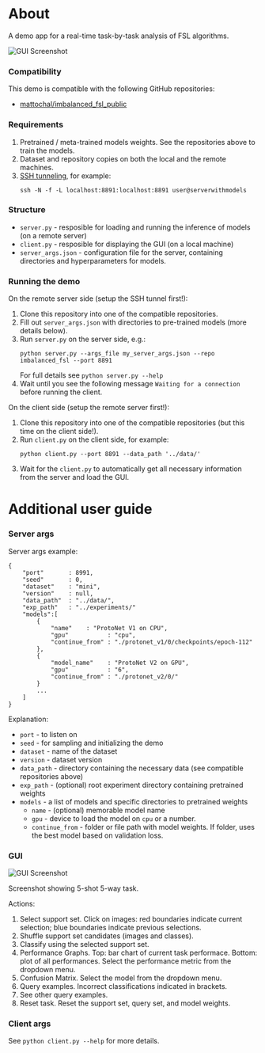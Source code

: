 # About

A demo app for a real-time task-by-task analysis of FSL algorithms. 

![GUI Screenshot](https://github.com/mattochal/demo_fsl_dev/blob/master/demo.gif?raw=true)

### Compatibility
This demo is compatible with the following GitHub repositories:
* [mattochal/imbalanced_fsl_public](https://github.com/mattochal/imbalanced_fsl_public)

### Requirements

1. Pretrained / meta-trained models weights. See the repositories above to train the models.
2. Dataset and repository copies on both the local and the remote machines.
3. [SSH tunneling](https://www.ssh.com/ssh/tunneling/), for example: 
    ```
    ssh -N -f -L localhost:8891:localhost:8891 user@serverwithmodels
    ```

### Structure

* ```server.py``` - resposible for loading and running the inference of models (on a remote server)
* ```client.py``` - resposible for displaying the GUI (on a local machine)
* ```server_args.json``` - configuration file for the server, containing directories and hyperparameters for models.


### Running the demo

On the remote server side (setup the SSH tunnel first!):
 1. Clone this repository into one of the compatible repositories.
 2. Fill out ```server_args.json``` with directories to pre-trained models (more details below). 
 3. Run ```server.py``` on the server side, e.g.:
    ```
    python server.py --args_file my_server_args.json --repo imbalanced_fsl --port 8891
    ```
    For full details see ```python server.py --help```
 4. Wait until you see the following message ```Waiting for a connection``` before running the client. 


On the client side (setup the remote server first!):
 1. Clone this repository into one of the compatible repositories (but this time on the client side!).
 2. Run ```client.py``` on the client side, for example:
    ```
    python client.py --port 8891 --data_path '../data/'
    ```
 3. Wait for the ```client.py``` to automatically get all necessary information from the server and load the GUI.


# Additional user guide

### Server args

Server args example:
```
{
    "port"       : 8991,
    "seed"       : 0,
    "dataset"    : "mini",
    "version"    : null,
    "data_path"  : "../data/",
    "exp_path"   : "../experiments/"
    "models":[
        {
            "name"    : "ProtoNet V1 on CPU",
            "gpu"           : "cpu",
            "continue_from" : "./protonet_v1/0/checkpoints/epoch-112"
        },
        {
            "model_name"    : "ProtoNet V2 on GPU",
            "gpu"           : "6",
            "continue_from" : "./protonet_v2/0/"
        }
        ...
    ]
}
```
Explanation:
 * ```port``` - to listen on
 * ```seed``` - for sampling and initializing the demo
 * ```dataset``` - name of the dataset
 * ```version``` - dataset version
 * ```data_path``` - directory containing the necessary data (see compatible repositories above)
 * ```exp_path``` - (optional) root experiment directory containing pretrained weights
 * ```models``` -  a list of models and specific directories to pretrained weights
    - ```name``` - (optional) memorable model name
    - ```gpu``` - device to load the model on ```cpu``` or a number. 
    - ```continue_from``` - folder or file path with model weights. If folder, uses the best model based on validation loss.

### GUI

![GUI Screenshot](https://github.com/mattochal/demo_fsl_dev/blob/master/screenshot.jpg?raw=true)

Screenshot showing 5-shot 5-way task. 

Actions:
1. Select support set. Click on images: red boundaries indicate current selection; blue boundaries indicate previous selections.
2. Shuffle support set candidates (images and classes).
3. Classify using the selected support set.
4. Performance Graphs. Top: bar chart of current task performace. Bottom: plot of all performances. Select the performance metric from the dropdown menu.
5. Confusion Matrix. Select the model from the dropdown menu. 
6. Query examples. Incorrect classifications indicated in brackets.
7. See other query examples.
8. Reset task. Reset the support set, query set, and model weights. 

### Client args

See ```python client.py --help``` for more details.

